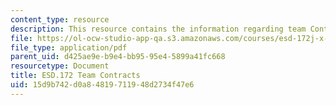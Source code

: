 ```yaml
---
content_type: resource
description: This resource contains the information regarding team Contracts.
file: https://ol-ocw-studio-app-qa.s3.amazonaws.com/courses/esd-172j-x-prize-workshop-grand-challenges-in-energy-fall-2009/15d9b742d0a84819711948d2734f47e6_MITESD_172JF09_contracts.pdf
file_type: application/pdf
parent_uid: d425ae9e-b9e4-bb95-95e4-5899a41fc668
resourcetype: Document
title: ESD.172 Team Contracts
uid: 15d9b742-d0a8-4819-7119-48d2734f47e6
---
```

